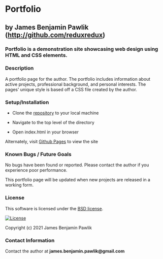 # Portfolio
## by James Benjamin Pawlik (http://github.com/reduxredux)

### Portfolio is a demonstration site showcasing web design using HTML and CSS elements.

### __Description__
A portfolio page for the author. The portfolio includes information about active projects, professional background, and personal interests. The pages' unique style is based off a CSS file created by the author.

### __Setup/Installation__
* Clone the [repository](http://github.com/reduxredux/portfolio) to your local machine
+ Navigate to the top level of the directory
- Open index.html in your browser

Alternately, visit [Github Pages](reduxredux.github.io/portfolio) to view the site

### __Known Bugs / Future Goals__
No bugs have been found or reported. Please contact the author if you experience poor performance.

This portfolio page will be updated when new projects are released in a working form.

### __License__
This software is licensed under the [BSD license](license.txt).

[![License](https://img.shields.io/badge/License-BSD%202--Clause-orange.svg)](https://opensource.org/licenses/BSD-2-Clause)

Copyright (c) 2021 James Benjamin Pawlik

### __Contact Information__
Contact the author at __james.benjamin.pawlik@gmail.com__
